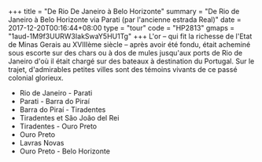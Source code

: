 +++
title = "De Rio De Janeiro à Belo Horizonte"
summary = "De Rio de Janeiro à Belo Horizonte via Parati (par l'ancienne estrada Real)"
date = 2017-12-20T00:16:44+08:00
type = "tour"
code = "HP2813"
gmaps = "1aud-1M9f3UURW3IakSwaY5HU1Tg"
+++
L'or – qui fit la richesse de l'Etat de Minas Gerais au XVIIIème siècle – après avoir été fondu, était acheminé sous escorte sur des chars ou à dos de mules jusqu'aux ports de Rio de Janeiro d'où il était chargé sur des bateaux à destination du Portugal. Sur le trajet, d'admirables petites villes sont des témoins vivants de ce passé colonial glorieux.

* Rio de Janeiro - Parati
* Parati - Barra do Piraí
* Barra do Piraí - Tiradentes
* Tiradentes et São João del Rei
* Tiradentes - Ouro Preto
* Ouro Preto
* Lavras Novas
* Ouro Preto - Belo Horizonte
